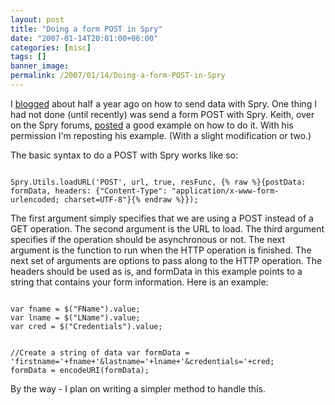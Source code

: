 ```yaml
---
layout: post
title: "Doing a form POST in Spry"
date: "2007-01-14T20:01:00+06:00"
categories: [misc]
tags: []
banner_image: 
permalink: /2007/01/14/Doing-a-form-POST-in-Spry
---
```


I <a href="http://ray.camdenfamily.com/index.cfm/2006/7/12/Sending-Data-with-Spry">blogged</a> about half a year ago on how to send data with Spry. One thing I had not done (until recently) was send a form POST with Spry. Keith, over on the Spry forums, <a href="http://www.adobe.com/cfusion/webforums/forum/messageview.cfm?forumid=72&catid=602&threadid=1229233&enterthread=y?">posted</a> a good example on how to do it. With his permission I'm reposting his example. (With a slight modification or two.)
<!--more-->
The basic syntax to do a POST with Spry works like so:

<code>
Spry.Utils.loadURL('POST', url, true, resFunc, {% raw %}{postData: formData, headers: {"Content-Type": "application/x-www-form-urlencoded; charset=UTF-8"}{% endraw %}});
</code>

The first argument simply specifies that we are using a POST instead of a GET operation. The second argument is the URL to load. The third argument specifies if the operation should be asynchronous or not. The next argument is the function to run when the HTTP operation is finished. The next set of arguments are options to pass along to the HTTP operation. The headers should be used as is, and formData in this example points to a string that contains your form information. Here is an example:

<code>
var fname = $("FName").value;
var lname = $("LName").value;
var cred = $("Credentials").value;
	
//Create a string of data
var formData = 'firstname='+fname+'&lastname='+lname+'&credentials='+cred;
formData = encodeURI(formData);
</code>

By the way - I plan on writing a simpler method to handle this.